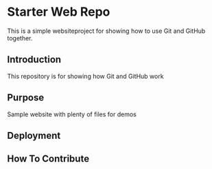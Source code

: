 # Starter Web Repo

This is a simple websiteproject for showing how to use Git and GitHub together.

## Introduction

This repository is for showing how Git and GitHub work

## Purpose

Sample website with plenty of files for demos

## Deployment

## How To Contribute